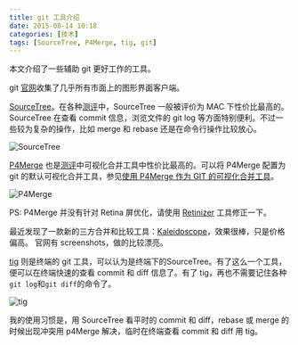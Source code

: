 ```yaml
---
title: git 工具介绍
date: 2015-08-14 10:18
categories: [技术]
tags: [SourceTree, P4Merge, tig, git]
---
```


本文介绍了一些辅助 git 更好工作的工具。

git [官网](https://git-scm.com/download/gui/linux)收集了几乎所有市面上的图形界面客户端。

[SourceTree](https://www.sourcetreeapp.com/)。在各种[测评](http://www.slant.co/topics/465/~what-are-the-best-git-clients-for-mac-os-x)中，SourceTree 一般被评价为 MAC 下性价比最高的。SourceTree 在查看 commit 信息，浏览文件的 git log 等方面特别便利。不过一些较为复杂的操作，比如 merge 和 rebase 还是在命令行操作比较放心。

![SourceTree](http://qiniu-wulfric.lufeihaidao.top/git/sourcetree.png "SourceTree")

[P4Merge](http://www.perforce.com/product/components/perforce-visual-merge-and-diff-tools) 也是[测评](http://www.slant.co/topics/48/~what-are-the-best-visual-merge-tools-for-git)中可视化合并工具中性价比最高的。可以将 P4Merge 配置为 git 的默认可视化合并工具，参见[使用 P4Merge 作为 GIT 的可视化合并工具](http://wulfric.me/2015/01/git-merge-with-p4merge/)。

![P4Merge](http://www.perforce.com/sites/default/files/p4merge_three_pane_1.jpg)

PS: P4Merge 并没有针对 Retina 屏优化，请使用 [Retinizer](http://retinizer.mikelpr.com/) 工具修正一下。

最近发现了一款新的三方合并和比较工具：[Kaleidoscope](http://www.kaleidoscopeapp.com/)，效果很棒，只是价格偏高。 官网有 screenshots，做的比较漂亮。

[tig](https://github.com/jonas/tig) 则是终端的 git 工具，可以认为是终端下的SourceTree。有了这么一个工具，便可以在终端快速的查看 commit 和 diff 信息了。有了 tig，再也不需要记住各种`git log`和`git diff`的命令了。

![tig](http://qiniu-wulfric.lufeihaidao.top/tig.png "tig")

我的使用习惯是，用 SourceTree 看平时的 commit 和 diff，rebase 或 merge 的时候出现冲突用 p4Merge 解决，临时在终端查看 commit 和 diff 用 tig。
